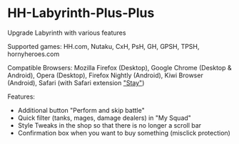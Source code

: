 # HH-Labyrinth-Plus-Plus
Upgrade Labyrinth with various features

Supported games: HH.com, Nutaku, CxH, PsH, GH, GPSH, TPSH, hornyheroes.com

Compatible Browsers: Mozilla Firefox (Desktop), Google Chrome (Desktop & Android), Opera (Desktop), Firefox Nightly (Android), Kiwi Browser (Android), Safari (with Safari extension ["Stay"](https://apps.apple.com/us/app/stay-for-safari/id1591620171))

Features:
- Additional button "Perform and skip battle"
- Quick filter (tanks, mages, damage dealers) in "My Squad"
- Style Tweaks in the shop so that there is no longer a scroll bar
- Confirmation box when you want to buy something (misclick protection)
